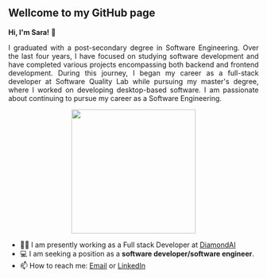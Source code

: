 ## Wellcome to my GitHub page
**Hi, I'm Sara!** :clap: <br />
<p align="justify">
I graduated with a post-secondary degree in Software Engineering. Over the last four years, I have focused on studying software development and have completed various projects encompassing both backend and frontend development. During this journey, I began my career as a full-stack developer at Software Quality Lab while pursuing my master's degree, where I worked on developing desktop-based software. I am passionate about continuing to pursue my career as a Software Engineering.
</p>
<div align="center">
  <img src="https://github.com/SaraBolouriB/SaraBolouriBazaz/blob/main/Software%20Developersoftware.gif"  wwidth="800" height="250"/>
</div>

- :woman_office_worker: I am presently working as a Full stack Developer at [DiamondAI](https://diamondai.ca/)
- :computer: I am seeking a position as a **software developer/software engineer**.
- :mailbox: How to reach me: [Email](boloorisara@gmail.com) or [LinkedIn](https://www.linkedin.com/in/sara-bolouri-bazaz/)

